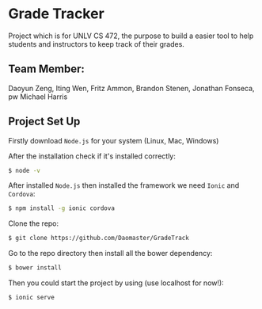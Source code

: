 Grade Tracker
=====================

Project which is for UNLV CS 472, the purpose to build a easier tool to help students and instructors to keep track of their grades.

## Team Member:
Daoyun Zeng, Iting Wen, Fritz Ammon, Brandon Stenen, Jonathan Fonseca, pw Michael Harris


## Project Set Up

Firstly download `Node.js` for your system (Linux, Mac, Windows)

After the installation check if it's installed correctly:

```bash
$ node -v
```

After installed `Node.js` then installed the framework we need `Ionic` and `Cordova`:

```bash
$ npm install -g ionic cordova
```

Clone the repo:

```bash
$ git clone https://github.com/Daomaster/GradeTrack
```

Go to the repo directory then install all the bower dependency:

```bash
$ bower install
```

Then you could start the project by using (use localhost for now!):

```bash
$ ionic serve
```
